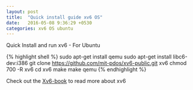 ```yaml
---
layout: post
title:  "Quick install guide xv6 OS"
date:   2016-05-08 9:36:29 +0530
categories: xv6 OS ubuntu
---
```

Quick Install and run xv6 - For Ubuntu

{% highlight shell %}
sudo apt-get install qemu
sudo apt-get install libc6-dev:i386
git clone https://github.com/mit-pdos/xv6-public.git xv6
chmod 700 -R xv6
cd xv6
make
make qemu
{% endhighlight %}

Check out the [Xv6-book][xv6-book] to read more about xv6

[xv6-book]: https://pdos.csail.mit.edu/6.828/2014/xv6/book-rev8.pdf

